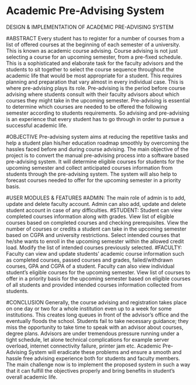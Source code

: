 # Academic Pre-Advising System
DESIGN & IMPLEMENTATION OF ACADEMIC PRE-ADVISING SYSTEM

#ABSTRACT
Every student has to register for a number of courses from a list of offered courses at the beginning of each semester of a university. This is known as academic course advising. Course advising is not just selecting a course for an upcoming semester, from a pre-fixed schedule. This is a sophisticated and elaborate task for the faculty advisors and the students to sit together to select the course sequence throughout the academic life that would be most appropriate for a student. This requires planning and preparation that vary almost in every individual case. This is where pre-advising plays its role. Pre-advising is the period before course advising where students consult with their faculty advisors about which courses they might take in the upcoming semester. Pre-advising is essential to determine which courses are needed to be offered the following semester according to students requirements. So advising and pre-advising is an experience that every student has to go through in order to pursue a successful academic life. 

#OBJECTIVE
Pre-advising system aims at reducing the repetitive tasks and help a student plan his/her education roadmap smoothly by overcoming the hassles faced before and during course advising. The main objective of the project is to convert the manual pre-advising process into a software based pre-advising system. It will determine eligible courses for students for the upcoming semester and collect anticipated courses information from students through the pre-advising system. The system will also help to forecast courses needed to offer for the upcoming semester in a priority basis. 

#USER MODULES & FEATURES
#ADMIN: 
The main role of admin is to add, update and delete faculty account. Admin can also add, update and delete student account in case of any difficulties.
#STUDENT: 
Student can view completed courses information along with grades. View list of eligible courses based on completed courses and checking prerequisites. View the number of courses or credits a student can take in the upcoming semester based on CGPA and university restrictions. Select intended courses that he/she wants to enroll in the upcoming semester within the allowed credit load. Modify the list of intended courses previously selected.
#FACULTY: 
Faculty can view and update students’ academic course information such as completed courses, passed courses and grades, failed/withdrawn courses, GPA and CGPA of a student. Faculty can also view individual student’s eligible courses for the upcoming semester. View list of courses to offer in a priority basis for the upcoming semester based on eligible courses of all students and provided intended courses information collected from students.

#CONCLUSION
Generally, the course advising and registration takes place on one day or two for a whole institution even up to a week for some institutions. This creates long queues in front of the advisor’s office and the eventually floods the school. Students fail to take necessary guidance; they miss the opportunity to take time to speak with an advisor about courses, degree plans. Advisors are under tremendous pressure running under a tight schedule, let alone technical complications for example server overload, internet connectivity failure, printer jam etc. Academic Pre-Advising System will eradicate these problems and ensure a smooth and hassle free advising experience both for students and faculty members. The main challenge now is to implement the proposed system in such a way that it can fulfill the objectives properly and bring benefits in student’s overall academic life.  
